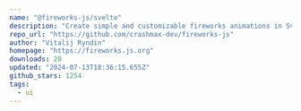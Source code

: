 ```yaml
---
name: "@fireworks-js/svelte"
description: "Create simple and customizable fireworks animations in Svelte."
repo_url: "https://github.com/crashmax-dev/fireworks-js"
author: "Vitalij Ryndin"
homepage: "https://fireworks.js.org"
downloads: 20
updated: "2024-07-13T18:36:15.655Z"
github_stars: 1254
tags: 
  - ui
---
```

